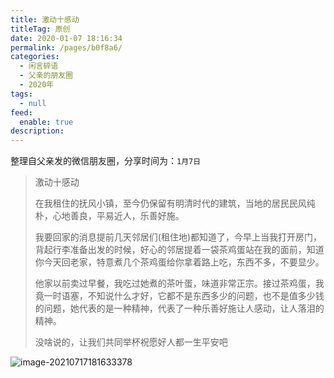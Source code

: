 ```yaml
---
title: 激动十感动
titleTag: 原创
date: 2020-01-07 18:16:34
permalink: /pages/b0f8a6/
categories: 
  - 闲言碎语
  - 父亲的朋友圈
  - 2020年
tags: 
  - null
feed: 
  enable: true
description: 
---
```

整理自父亲发的微信朋友圈，分享时间为：`1月7日`

> 激动十感动
>
> 在我租住的抚风小镇，至今仍保留有明清时代的建筑，当地的居民民风纯朴，心地善良，平易近人，乐善好施。
>
> 我要回家的消息提前几天邻居们(租住地)都知道了，今早上当我打开房门，背起行李准备出发的时候，好心的邻居提着一袋茶鸡蛋站在我的面前，知道你今天回老家，特意煮几个茶鸡蛋给你拿着路上吃，东西不多，不要显少。
>
> 他家以前卖过早餐，我吃过她煮的茶叶蛋，味道非常正宗。接过茶鸡蛋，我竟一时语塞，不知说什么才好，它都不是东西多少的问题，也不是值多少钱的问题，她代表的是一种精神，代表了一种乐善好施让人感动，让人落泪的精神。
>
> 没啥说的，让我们共同举杯祝愿好人都一生平安吧

![image-20210717181633378](http://t.eryajf.net/imgs/2021/09/278a3c2d41cbab5a.jpg)